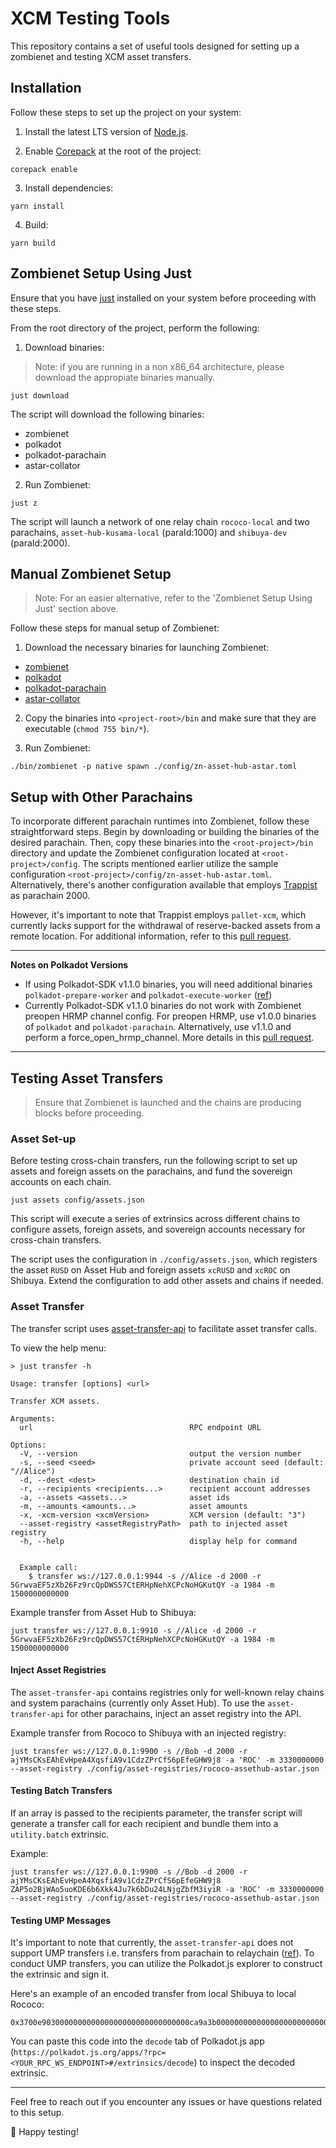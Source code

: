 # XCM Testing Tools

This repository contains a set of useful tools designed for setting up a zombienet and testing XCM asset transfers.

## Installation

Follow these steps to set up the project on your system:

1. Install the latest LTS version of [Node.js](https://nodejs.org/en/).

2. Enable [Corepack](https://github.com/nodejs/corepack#how-to-install) at the root of the project:

```shell
corepack enable
```

3. Install dependencies:

```shell
yarn install
```

4. Build:

```shell
yarn build
```

## Zombienet Setup Using Just

Ensure that you have [just](https://github.com/casey/just) installed on your system before proceeding with these steps.

From the root directory of the project, perform the following:

1. Download binaries:

> Note: if you are running in a non x86_64 architecture, please download the appropiate binaries manually.

```shell
just download
```

The script will download the following binaries:
- zombienet
- polkadot
- polkadot-parachain
- astar-collator

2. Run Zombienet:

```shell
just z
```

The script will launch a network of one relay chain `rococo-local` and two parachains, `asset-hub-kusama-local` (paraId:1000) and `shibuya-dev` (paraId:2000).

## Manual Zombienet Setup

> Note: For an easier alternative, refer to the 'Zombienet Setup Using Just' section above.

Follow these steps for manual setup of Zombienet:

1. Download the necessary binaries for launching Zombienet:

- [zombienet](https://github.com/paritytech/zombienet/releases)
- [polkadot](https://github.com/paritytech/polkadot/releases)
- [polkadot-parachain](https://github.com/paritytech/cumulus/releases)
- [astar-collator](https://github.com/AstarNetwork/Astar/releases)

2. Copy the binaries into `<project-root>/bin` and make sure that they are executable (`chmod 755 bin/*`).

3. Run Zombienet:
   
```shell
./bin/zombienet -p native spawn ./config/zn-asset-hub-astar.toml
```

## Setup with Other Parachains

To incorporate different parachain runtimes into Zombienet, follow these straightforward steps. Begin by downloading or building the binaries of the desired parachain. Then, copy these binaries into the `<root-project>/bin` directory and update the Zombienet configuration located at `<root-project>/config`. The scripts mentioned earlier utilize the sample configuration `<root-project>/config/zn-asset-hub-astar.toml`. Alternatively, there's another configuration available that employs [Trappist](https://github.com/paritytech/trappist) as parachain 2000.

However, it's important to note that Trappist employs `pallet-xcm`, which currently lacks support for the withdrawal of reserve-backed assets from a remote location. For additional information, refer to this [pull request](https://github.com/paritytech/polkadot-sdk/pull/1672).

---
**Notes on Polkadot Versions**

* If using Polkadot-SDK v1.1.0 binaries, you will need additional binaries `polkadot-prepare-worker` and `polkadot-execute-worker` ([ref](https://github.com/paritytech/polkadot/pull/7337))
* Currently Polkadot-SDK v1.1.0 binaries do not work with Zombienet preopen HRMP channel config. For preopen HRMP, use v1.0.0 binaries of `polkadot` and `polkadot-parachain`. Alternatively, use v1.1.0 and perform a force_open_hrmp_channel. More details in this [pull request](https://github.com/paritytech/polkadot-sdk/pull/1616).
---

## Testing Asset Transfers

> Ensure that Zombienet is launched and the chains are producing blocks before proceeding.

### Asset Set-up

Before testing cross-chain transfers, run the following script to set up assets and foreign assets on the parachains, and fund the sovereign accounts on each chain.

```shell
just assets config/assets.json
```

This script will execute a series of extrinsics across different chains to configure assets, foreign assets, and sovereign accounts necessary for cross-chain transfers.

The script uses the configuration in `./config/assets.json`, which registers the asset `RUSD` on Asset Hub and foreign assets `xcRUSD` and `xcROC` on Shibuya. Extend the configuration to add other assets and chains if needed.

### Asset Transfer

The transfer script uses [asset-transfer-api](https://github.com/paritytech/asset-transfer-api) to facilitate asset transfer calls.

To view the help menu:

```
> just transfer -h

Usage: transfer [options] <url>

Transfer XCM assets.

Arguments:
  url                                   RPC endpoint URL

Options:
  -V, --version                         output the version number
  -s, --seed <seed>                     private account seed (default: "//Alice")
  -d, --dest <dest>                     destination chain id
  -r, --recipients <recipients...>      recipient account addresses
  -a, --assets <assets...>              asset ids
  -m, --amounts <amounts...>            asset amounts
  -x, -xcm-version <xcmVersion>         XCM version (default: "3")
  --asset-registry <assetRegistryPath>  path to injected asset registry
  -h, --help                            display help for command


  Example call:
    $ transfer ws://127.0.0.1:9944 -s //Alice -d 2000 -r 5GrwvaEF5zXb26Fz9rcQpDWS57CtERHpNehXCPcNoHGKutQY -a 1984 -m 1500000000000
```

Example transfer from Asset Hub to Shibuya:

```shell
just transfer ws://127.0.0.1:9910 -s //Alice -d 2000 -r 5GrwvaEF5zXb26Fz9rcQpDWS57CtERHpNehXCPcNoHGKutQY -a 1984 -m 1500000000000
```

#### Inject Asset Registries

The `asset-transfer-api` contains registries only for well-known relay chains and system parachains (currently only Asset Hub). To use the `asset-transfer-api` for other parachains, inject an asset registry into the API.

Example transfer from Rococo to Shibuya with an injected registry:

```
just transfer ws://127.0.0.1:9900 -s //Bob -d 2000 -r ajYMsCKsEAhEvHpeA4XqsfiA9v1CdzZPrCfS6pEfeGHW9j8 -a 'ROC' -m 3330000000 --asset-registry ./config/asset-registries/rococo-assethub-astar.json
```

#### Testing Batch Transfers

If an array is passed to the recipients parameter, the transfer script will generate a transfer call for each recipient and bundle them into a `utility.batch` extrinsic.

Example:

```
just transfer ws://127.0.0.1:9900 -s //Bob -d 2000 -r ajYMsCKsEAhEvHpeA4XqsfiA9v1CdzZPrCfS6pEfeGHW9j8 ZAP5o2BjWAo5uoKDE6b6Xkk4Ju7k6bDu24LNjgZbfM3iyiR -a 'ROC' -m 3330000000 --asset-registry ./config/asset-registries/rococo-assethub-astar.json
```

#### Testing UMP Messages

It's important to note that currently, the `asset-transfer-api` does not support UMP transfers i.e. transfers from parachain to relaychain ([ref](https://github.com/paritytech/asset-transfer-api/blob/a26de7723e7e3cbd35488b8b30547e6bc08be2c9/src/AssetTransferApi.ts#L602)). To conduct UMP transfers, you can utilize the Polkadot.js explorer to construct the extrinsic and sign it.

Here's an example of an encoded transfer from local Shibuya to local Rococo:

```
0x3700e903000000000000000000000000000000ca9a3b0000000000000000000000000301010100d43593c715fdd31c61141abd04a99fd6822c8558854ccde39a5684e7a56da27d00
```

You can paste this code into the `decode` tab of Polkadot.js app (`https://polkadot.js.org/apps/?rpc=<YOUR_RPC_WS_ENDPOINT>#/extrinsics/decode`) to inspect the decoded extrinsic.

---

Feel free to reach out if you encounter any issues or have questions related to this setup.

🌟 Happy testing!
